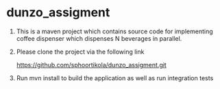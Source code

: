 # dunzo_assigment

1.  This is a maven project which contains source code for implementing coffee dispenser which dispenses N beverages in parallel.

2.  Please clone the project via the following link

    https://github.com/sphoortikola/dunzo_assigment.git

3. Run mvn install to build the application as well as run integration tests
